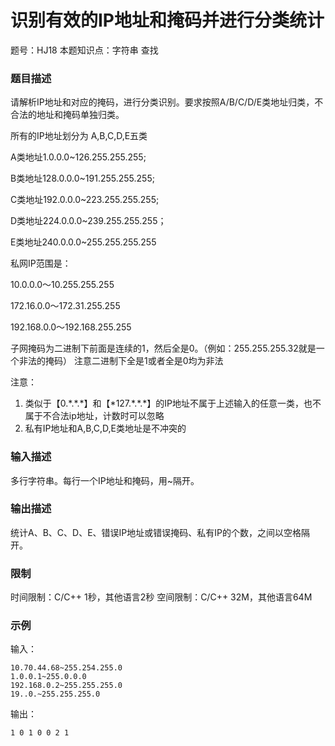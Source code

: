 # 识别有效的IP地址和掩码并进行分类统计

题号：HJ18
本题知识点：字符串 查找

### 题目描述

请解析IP地址和对应的掩码，进行分类识别。要求按照A/B/C/D/E类地址归类，不合法的地址和掩码单独归类。

所有的IP地址划分为 A,B,C,D,E五类

A类地址1.0.0.0~126.255.255.255;

B类地址128.0.0.0~191.255.255.255;

C类地址192.0.0.0~223.255.255.255;

D类地址224.0.0.0~239.255.255.255；

E类地址240.0.0.0~255.255.255.255


私网IP范围是：

10.0.0.0～10.255.255.255

172.16.0.0～172.31.255.255

192.168.0.0～192.168.255.255


子网掩码为二进制下前面是连续的1，然后全是0。（例如：255.255.255.32就是一个非法的掩码）
注意二进制下全是1或者全是0均为非法

注意：
1. 类似于【0.\*.\*.\*】和【\*127.\*.\*.\*】的IP地址不属于上述输入的任意一类，也不属于不合法ip地址，计数时可以忽略
2. 私有IP地址和A,B,C,D,E类地址是不冲突的

### 输入描述

多行字符串。每行一个IP地址和掩码，用~隔开。

### 输出描述

统计A、B、C、D、E、错误IP地址或错误掩码、私有IP的个数，之间以空格隔开。

### 限制

时间限制：C/C++ 1秒，其他语言2秒 
空间限制：C/C++ 32M，其他语言64M

### 示例

输入：
```
10.70.44.68~255.254.255.0
1.0.0.1~255.0.0.0
192.168.0.2~255.255.255.0
19..0.~255.255.255.0
```

输出：
```
1 0 1 0 0 2 1
```
